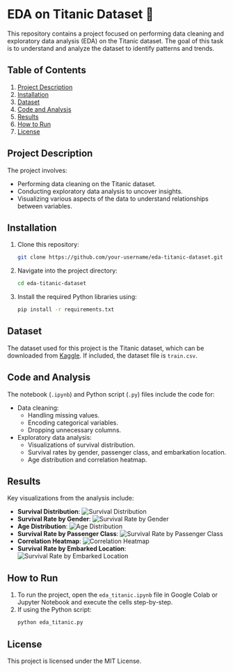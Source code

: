 # EDA on Titanic Dataset 🚢

This repository contains a project focused on performing data cleaning and exploratory data analysis (EDA) on the Titanic dataset. The goal of this task is to understand and analyze the dataset to identify patterns and trends.

## Table of Contents
1. [Project Description](#project-description)
2. [Installation](#installation)
3. [Dataset](#dataset)
4. [Code and Analysis](#code-and-analysis)
5. [Results](#results)
6. [How to Run](#how-to-run)
7. [License](#license)

## Project Description
The project involves:
- Performing data cleaning on the Titanic dataset.
- Conducting exploratory data analysis to uncover insights.
- Visualizing various aspects of the data to understand relationships between variables.

## Installation
1. Clone this repository:
    ```bash
    git clone https://github.com/your-username/eda-titanic-dataset.git
    ```
2. Navigate into the project directory:
    ```bash
    cd eda-titanic-dataset
    ```
3. Install the required Python libraries using:
    ```bash
    pip install -r requirements.txt
    ```

## Dataset
The dataset used for this project is the Titanic dataset, which can be downloaded from [Kaggle](https://www.kaggle.com/c/titanic/data). If included, the dataset file is `train.csv`.

## Code and Analysis
The notebook (`.ipynb`) and Python script (`.py`) files include the code for:
- Data cleaning:
  - Handling missing values.
  - Encoding categorical variables.
  - Dropping unnecessary columns.
- Exploratory data analysis:
  - Visualizations of survival distribution.
  - Survival rates by gender, passenger class, and embarkation location.
  - Age distribution and correlation heatmap.

## Results
Key visualizations from the analysis include:
- **Survival Distribution**:
  ![Survival Distribution](survival_distribution.png)
- **Survival Rate by Gender**:
  ![Survival Rate by Gender](survival_rate_by_gender.png)
- **Age Distribution**:
  ![Age Distribution](age_distribution.png)
- **Survival Rate by Passenger Class**:
  ![Survival Rate by Passenger Class](survival_rate_by_class.png)
- **Correlation Heatmap**:
  ![Correlation Heatmap](correlation_heatmap.png)
- **Survival Rate by Embarked Location**:
  ![Survival Rate by Embarked Location](survival_rate_by_embarked.png)

## How to Run
1. To run the project, open the `eda_titanic.ipynb` file in Google Colab or Jupyter Notebook and execute the cells step-by-step.
2. If using the Python script:
    ```bash
    python eda_titanic.py
    ```

## License
This project is licensed under the MIT License.
